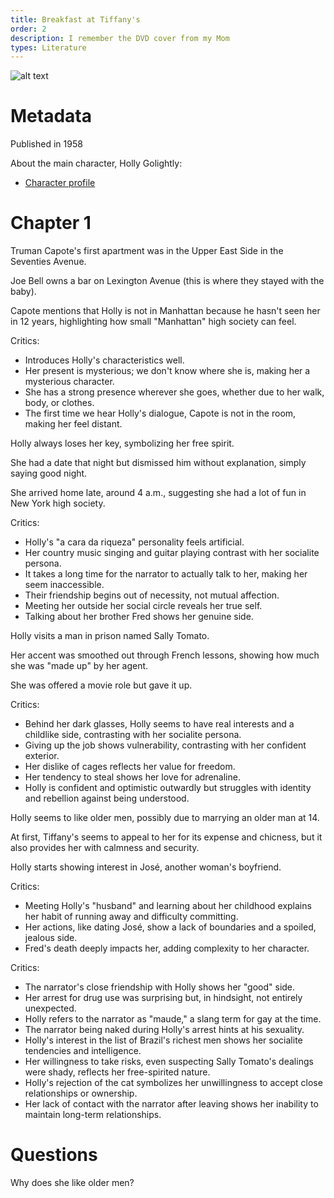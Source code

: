 ```yaml
---
title: Breakfast at Tiffany's
order: 2
description: I remember the DVD cover from my Mom
types: Literature
---
```


![alt text](image.png)

# Metadata

Published in 1958

About the main character, Holly Golightly:
- [Character profile](https://www.charactour.com/hub/characters/view/Holly-Golightly.Breakfast-at-Tiffanys)

# Chapter 1

Truman Capote's first apartment was in the Upper East Side in the Seventies Avenue.

Joe Bell owns a bar on Lexington Avenue (this is where they stayed with the baby).

Capote mentions that Holly is not in Manhattan because he hasn't seen her in 12 years, highlighting how small "Manhattan" high society can feel.

Critics:
- Introduces Holly's characteristics well.
- Her present is mysterious; we don't know where she is, making her a mysterious character.
- She has a strong presence wherever she goes, whether due to her walk, body, or clothes.
- The first time we hear Holly's dialogue, Capote is not in the room, making her feel distant.

Holly always loses her key, symbolizing her free spirit.

She had a date that night but dismissed him without explanation, simply saying good night.

She arrived home late, around 4 a.m., suggesting she had a lot of fun in New York high society.

Critics:
- Holly's "a cara da riqueza" personality feels artificial.
- Her country music singing and guitar playing contrast with her socialite persona.
- It takes a long time for the narrator to actually talk to her, making her seem inaccessible.
- Their friendship begins out of necessity, not mutual affection.
- Meeting her outside her social circle reveals her true self.
- Talking about her brother Fred shows her genuine side.

Holly visits a man in prison named Sally Tomato.

Her accent was smoothed out through French lessons, showing how much she was "made up" by her agent.

She was offered a movie role but gave it up.

Critics:
- Behind her dark glasses, Holly seems to have real interests and a childlike side, contrasting with her socialite persona.
- Giving up the job shows vulnerability, contrasting with her confident exterior.
- Her dislike of cages reflects her value for freedom.
- Her tendency to steal shows her love for adrenaline.
- Holly is confident and optimistic outwardly but struggles with identity and rebellion against being understood.

Holly seems to like older men, possibly due to marrying an older man at 14.

At first, Tiffany's seems to appeal to her for its expense and chicness, but it also provides her with calmness and security.

Holly starts showing interest in José, another woman's boyfriend.

Critics:
- Meeting Holly's "husband" and learning about her childhood explains her habit of running away and difficulty committing.
- Her actions, like dating José, show a lack of boundaries and a spoiled, jealous side.
- Fred's death deeply impacts her, adding complexity to her character.

Critics:
- The narrator's close friendship with Holly shows her "good" side.
- Her arrest for drug use was surprising but, in hindsight, not entirely unexpected.
- Holly refers to the narrator as "maude," a slang term for gay at the time.
- The narrator being naked during Holly's arrest hints at his sexuality.
- Holly's interest in the list of Brazil's richest men shows her socialite tendencies and intelligence.
- Her willingness to take risks, even suspecting Sally Tomato's dealings were shady, reflects her free-spirited nature.
- Holly's rejection of the cat symbolizes her unwillingness to accept close relationships or ownership.
- Her lack of contact with the narrator after leaving shows her inability to maintain long-term relationships.

# Questions

Why does she like older men?
